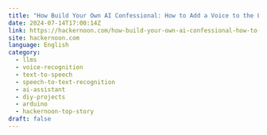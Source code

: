 ```yaml
---
title: "How Build Your Own AI Confessional: How to Add a Voice to the LLM"
date: 2024-07-14T17:00:14Z
link: https://hackernoon.com/how-build-your-own-ai-confessional-how-to-add-a-voice-to-the-llm?source=rss&utm_medium=RSS&utm_source=news.12bit.vn
site: hackernoon.com
language: English
category:
  - llms
  - voice-recognition
  - text-to-speech
  - speech-to-text-recognition
  - ai-assistant
  - diy-projects
  - arduino
  - hackernoon-top-story
draft: false
---
```


